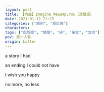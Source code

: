 ```yaml
---
layout: post
title: 【情感】Imagine Me&amp;You（观后感）
date: 2021-01-12 21:15
categories: ["原创", "观后感"]
characters: 
tags: ["观后感", "情感", "诗", "英文", "女同"]
pov: 第一人称
origin: Lofter
---
```


a story I had

an ending I could not have

I wish you happy

no more, no less